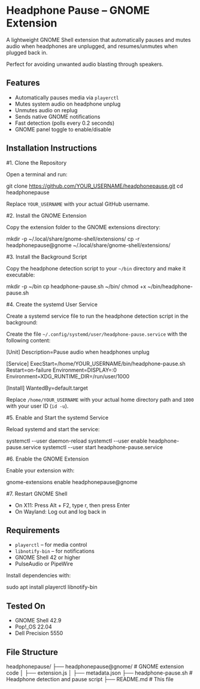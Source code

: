 Headphone Pause – GNOME Extension
=================================

A lightweight GNOME Shell extension that automatically pauses and mutes audio when headphones are unplugged, and resumes/unmutes when plugged back in.

Perfect for avoiding unwanted audio blasting through speakers.

Features
--------

- Automatically pauses media via `playerctl`
- Mutes system audio on headphone unplug
- Unmutes audio on replug
- Sends native GNOME notifications
- Fast detection (polls every 0.2 seconds)
- GNOME panel toggle to enable/disable

Installation Instructions
-------------------------

#1. Clone the Repository

Open a terminal and run:

git clone https://github.com/YOUR_USERNAME/headphonepause.git
cd headphonepause

Replace `YOUR_USERNAME` with your actual GitHub username.



#2. Install the GNOME Extension

Copy the extension folder to the GNOME extensions directory:

mkdir -p ~/.local/share/gnome-shell/extensions/
cp -r headphonepause@gnome ~/.local/share/gnome-shell/extensions/



#3. Install the Background Script

Copy the headphone detection script to your `~/bin` directory and make it executable:

mkdir -p ~/bin
cp headphone-pause.sh ~/bin/
chmod +x ~/bin/headphone-pause.sh



#4. Create the systemd User Service

Create a systemd service file to run the headphone detection script in the background:

Create the file `~/.config/systemd/user/headphone-pause.service` with the following content:

[Unit]
Description=Pause audio when headphones unplug

[Service]
ExecStart=/home/YOUR_USERNAME/bin/headphone-pause.sh
Restart=on-failure
Environment=DISPLAY=:0
Environment=XDG_RUNTIME_DIR=/run/user/1000

[Install]
WantedBy=default.target

Replace `/home/YOUR_USERNAME` with your actual home directory path and `1000` with your user ID (`id -u`).



#5. Enable and Start the systemd Service

Reload systemd and start the service:

systemctl --user daemon-reload
systemctl --user enable headphone-pause.service
systemctl --user start headphone-pause.service


#6. Enable the GNOME Extension

Enable your extension with:

gnome-extensions enable headphonepause@gnome



#7. Restart GNOME Shell

- On X11: Press Alt + F2, type r, then press Enter
- On Wayland: Log out and log back in

Requirements
------------

- `playerctl` – for media control  
- `libnotify-bin` – for notifications  
- GNOME Shell 42 or higher  
- PulseAudio or PipeWire

Install dependencies with:

sudo apt install playerctl libnotify-bin

Tested On
---------

- GNOME Shell 42.9  
- Pop!_OS 22.04  
- Dell Precision 5550

File Structure
--------------

headphonepause/
├── headphonepause@gnome/       # GNOME extension code
│   ├── extension.js
│   ├── metadata.json
├── headphone-pause.sh          # Headphone detection and pause script
├── README.md                   # This file

